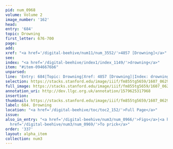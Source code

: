 ```yaml
---
pid: num_0968
volume: Volume 2
image_number: '162'
head:
entry: '684'
topic: Drowning
first_letter: 676-700
page:
add:
xref: "<a href='/digital-beehive/num11/num_3552/'>4857 [Drowning]</a>"
see:
index: "<a href='/digital-beehive/index1/index_1149/'>drowning</a>"
item: "#item-0946676b6"
unparsed:
line: 'Entry: 684|Topic: Drowning|Xref: 4857 [Drowning]|Index: drowning|#item-0946676b6'
selection: https://stacks.stanford.edu/image/iiif/fm855tg5659/1607_0629/889,3626,2760,256/full/0/default.jpg
full_image: https://stacks.stanford.edu/image/iiif/fm855tg5659/1607_0629/full/full/0/default.jpg
annotation_uri: http://dev.llgc.org.uk/annotation/1579625317968
insertion:
thumbnail: https://stacks.stanford.edu/image/iiif/fm855tg5659/1607_0629/889,3626,600,180/250,/0/default.jpg
label: 684. Drowning
location: "<a href='/digital-beehive/toc/toc2_152/'>Full Page</a>"
issue:
also_in_entry: "<a href='/digital-beehive/num3/num_0966/'>Figs</a>|<a href='/digital-beehive/num3/num_0967/'>Willow</a>|<a
  href='/digital-beehive/num3/num_0969/'>To prick</a>"
order: '337'
layout: alpha_item
collection: num3
---
```

